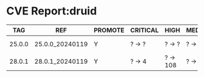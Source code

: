 # CVE Report:druid
|  TAG   |       REF       | PROMOTE | CRITICAL |   HIGH   | MEDIUM  |   LOW   | UNKNOWN |
|--------|-----------------|---------|----------|----------|---------|---------|---------|
| 25.0.0 | 25.0.0_20240119 | Y       | ? -> ?   | ? -> ?   | ? -> ?  | ? -> ?  | ? -> ?  |
| 28.0.1 | 28.0.1_20240119 | Y       | ? -> 4   | ? -> 108 | ? -> 62 | ? -> 29 | ? -> 0  |
